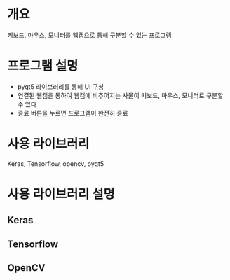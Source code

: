 # 개요
키보드, 마우스, 모니터를 웹캠으로 통해 구분할 수 있는 프로그램

# 프로그램 설명
- pyqt5 라이브러리를 통해 UI 구성
- 연결된 웹캠을 통하여 웹캠에 비추어지는 사물이 키보드, 마우스, 모니터로 구분할 수 있다
- 종료 버튼을 누르면 프로그램이 완전히 종료

# 사용 라이브러리
Keras, Tensorflow, opencv, pyqt5

# 사용 라이브러리 설명
## Keras

## Tensorflow

## OpenCV
